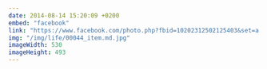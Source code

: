 ```yaml
---
date: 2014-08-14 15:20:09 +0200
embed: "facebook"
link: "https://www.facebook.com/photo.php?fbid=10202312502125403&set=a.10201583681225336.1073741829.1577098652&type=3&theater"
img: "/img/life/00044_item.md.jpg"
imageWidth: 530
imageHeight: 493
---
```

